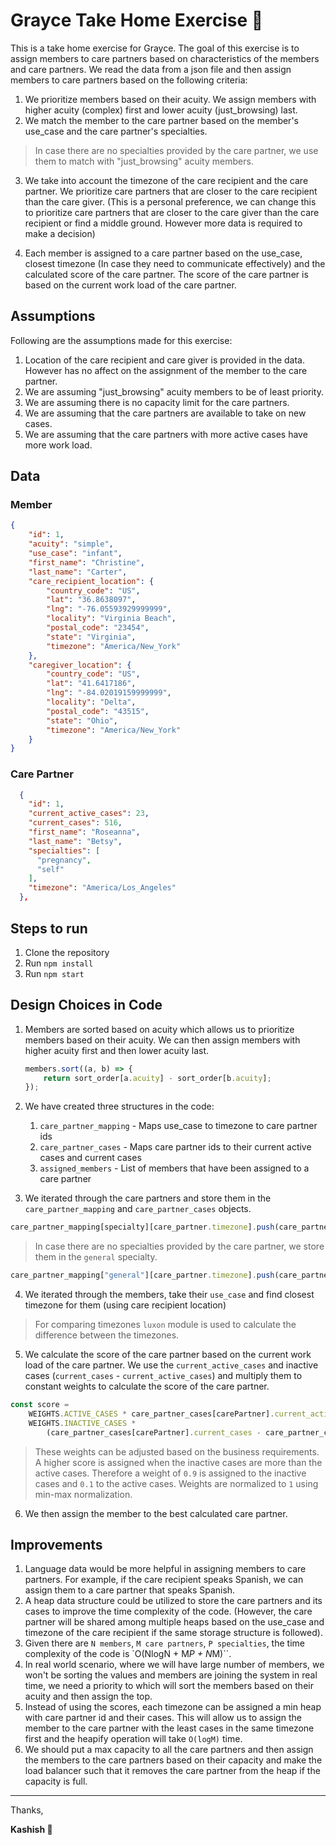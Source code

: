 # Grayce Take Home Exercise 👋

This is a take home exercise for Grayce. The goal of this exercise is to assign members to care partners based on characteristics of the members and care partners. We read the data from a json file and then assign members to care partners based on the following criteria:

1. We prioritize members based on their acuity. We assign members with higher acuity (complex) first and lower acuity (just_browsing) last.
2. We match the member to the care partner based on the member's use_case and the care partner's specialties.

> In case there are no specialties provided by the care partner, we use them to match with "just_browsing" acuity members.

3. We take into account the timezone of the care recipient and the care partner. We prioritize care partners that are closer to the care recipient than the care giver. (This is a personal preference, we can change this to prioritize care partners that are closer to the care giver than the care recipient or find a middle ground. However more data is required to make a decision)

4. Each member is assigned to a care partner based on the use_case, closest timezone (In case they need to communicate effectively) and the calculated score of the care partner. The score of the care partner is based on the current work load of the care partner.

## Assumptions

Following are the assumptions made for this exercise:

1. Location of the care recipient and care giver is provided in the data. However has no affect on the assignment of the member to the care partner.
2. We are assuming "just_browsing" acuity members to be of least priority.
3. We are assuming there is no capacity limit for the care partners.
4. We are assuming that the care partners are available to take on new cases.
5. We are assuming that the care partners with more active cases have more work load.

## Data

### Member

```json
{
    "id": 1,
    "acuity": "simple",
    "use_case": "infant",
    "first_name": "Christine",
    "last_name": "Carter",
    "care_recipient_location": {
        "country_code": "US",
        "lat": "36.8638097",
        "lng": "-76.05593929999999",
        "locality": "Virginia Beach",
        "postal_code": "23454",
        "state": "Virginia",
        "timezone": "America/New_York"
    },
    "caregiver_location": {
        "country_code": "US",
        "lat": "41.6417186",
        "lng": "-84.02019159999999",
        "locality": "Delta",
        "postal_code": "43515",
        "state": "Ohio",
        "timezone": "America/New_York"
    }
}
```

### Care Partner

```json
  {
    "id": 1,
    "current_active_cases": 23,
    "current_cases": 516,
    "first_name": "Roseanna",
    "last_name": "Betsy",
    "specialties": [
      "pregnancy",
      "self"
    ],
    "timezone": "America/Los_Angeles"
  },
```

## Steps to run

1. Clone the repository
2. Run `npm install`
3. Run `npm start`

## Design Choices in Code

1. Members are sorted based on acuity which allows us to prioritize members based on their acuity. We can then assign members with higher acuity first and then lower acuity last.

    ```js
    members.sort((a, b) => {
        return sort_order[a.acuity] - sort_order[b.acuity];
    });
    ```

2. We have created three structures in the code:

    1. `care_partner_mapping` - Maps use_case to timezone to care partner ids
    2. `care_partner_cases` - Maps care partner ids to their current active cases and current cases
    3. `assigned_members` - List of members that have been assigned to a care partner

3. We iterated through the care partners and store them in the `care_partner_mapping` and `care_partner_cases` objects.

```js
care_partner_mapping[specialty][care_partner.timezone].push(care_partner.id);
```

> In case there are no specialties provided by the care partner, we store them in the `general` specialty.

```js
care_partner_mapping["general"][care_partner.timezone].push(care_partner.id);
```

4. We iterated through the members, take their `use_case` and find closest timezone for them (using care recipient location)

> For comparing timezones `luxon` module is used to calculate the difference between the timezones.

5. We calculate the score of the care partner based on the current work load of the care partner. We use the `current_active_cases` and inactive cases (`current_cases` - `current_active_cases`) and multiply them to constant weights to calculate the score of the care partner.

```js
const score =
    WEIGHTS.ACTIVE_CASES * care_partner_cases[carePartner].current_active_cases +
    WEIGHTS.INACTIVE_CASES *
        (care_partner_cases[carePartner].current_cases - care_partner_cases[carePartner].current_active_cases);
```

> These weights can be adjusted based on the business requirements.
> A higher score is assigned when the inactive cases are more than the active cases. Therefore a weight of `0.9` is assigned to the inactive cases and `0.1` to the active cases.
> Weights are normalized to `1` using min-max normalization.

6. We then assign the member to the best calculated care partner.

## Improvements

1. Language data would be more helpful in assigning members to care partners. For example, if the care recipient speaks Spanish, we can assign them to a care partner that speaks Spanish.
2. A heap data structure could be utilized to store the care partners and its cases to improve the time complexity of the code. (However, the care partner will be shared among multiple heaps based on the use_case and timezone of the care recipient if the same storage structure is followed).
3. Given there are `N members`, `M care partners`, `P specialties`, the time complexity of the code is `O(NlogN + M*P + N*M)``.
4. In real world scenario, where we will have large number of members, we won't be sorting the values and members are joining the system in real time, we need a priority to which will sort the members based on their acuity and then assign the top.
5. Instead of using the scores, each timezone can be assigned a min heap with care partner id and their cases. This will allow us to assign the member to the care partner with the least cases in the same timezone first and the heapify operation will take `O(logM)` time.
6. We should put a max capacity to all the care partners and then assign the members to the care partners based on their capacity and make the load balancer such that it removes the care partner from the heap if the capacity is full.

---

Thanks,

**Kashish 🚀**
